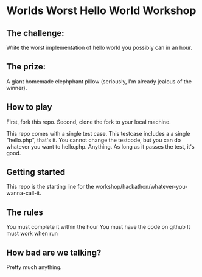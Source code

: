 # Worlds Worst Hello World Workshop

## The challenge:
Write the worst implementation of hello world you possibly can in an hour.

## The prize:
A giant homemade elephphant pillow (seriously, I'm already jealous of the winner).

## How to play
First, fork this repo.
Second, clone the fork to your local machine.

This repo comes with a single test case. This testcase includes a a single "hello.php", that's it.
You cannot change the testcode, but you can do whatever you want to hello.php. Anything. As long as it passes the test, it's good.

## Getting started
This repo is the starting line for the workshop/hackathon/whatever-you-wanna-call-it.

## The rules
You must complete it within the hour
You must have the code on github
It must work when run

## How bad are we talking?
Pretty much anything.
